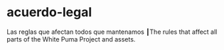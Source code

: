 # acuerdo-legal
Las reglas que afectan todos que mantenamos ┃The rules that affect all parts of the White Puma Project and assets.
